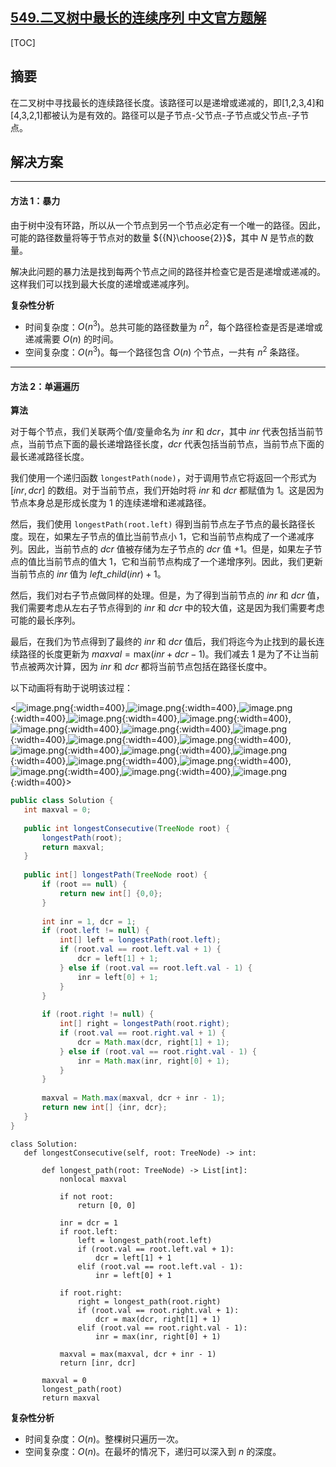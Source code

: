 ## [549.二叉树中最长的连续序列 中文官方题解](https://leetcode.cn/problems/binary-tree-longest-consecutive-sequence-ii/solutions/100000/er-cha-shu-zhong-zui-chang-de-lian-xu-xu-cnbb)
[TOC] 

 ## 摘要 

 在二叉树中寻找最长的连续路径长度。该路径可以是递增或递减的，即[1,2,3,4]和[4,3,2,1]都被认为是有效的。路径可以是子节点-父节点-子节点或父节点-子节点。 

 ## 解决方案 

---

 #### 方法 1：暴力

 由于树中没有环路，所以从一个节点到另一个节点必定有一个唯一的路径。因此，可能的路径数量将等于节点对的数量 ${{N}\choose{2}}$，其中 $N$ 是节点的数量。 

 解决此问题的暴力法是找到每两个节点之间的路径并检查它是否是递增或递减的。这样我们可以找到最大长度的递增或递减序列。 

 **复杂性分析** 

 * 时间复杂度：$O(n^3)$。总共可能的路径数量为 $n^2$，每个路径检查是否是递增或递减需要 $O(n)$ 的时间。 
 * 空间复杂度：$O(n^3)$。每一个路径包含 $O(n)$ 个节点，一共有 $n^2$ 条路径。 

---

 #### 方法 2：单遍遍历 

 **算法** 

 对于每个节点，我们关联两个值/变量命名为 $inr$ 和 $dcr$，其中 $inr$ 代表包括当前节点，当前节点下面的最长递增路径长度，$dcr$ 代表包括当前节点，当前节点下面的最长递减路径长度。 

 我们使用一个递归函数 `longestPath(node)`，对于调用节点它将返回一个形式为 $[inr, dcr]$ 的数组。对于当前节点，我们开始时将 $inr$ 和 $dcr$ 都赋值为 1。这是因为节点本身总是形成长度为 1 的连续递增和递减路径。 

 然后，我们使用 `longestPath(root.left)` 得到当前节点左子节点的最长路径长度。现在，如果左子节点的值比当前节点小 1，它和当前节点构成了一个递减序列。因此，当前节点的 $dcr$ 值被存储为左子节点的 $dcr$ 值 +1。但是，如果左子节点的值比当前节点的值大 1，它和当前节点构成了一个递增序列。因此，我们更新当前节点的 $inr$ 值为 $left\_child(inr) + 1$。 

 然后，我们对右子节点做同样的处理。但是，为了得到当前节点的 $inr$ 和 $dcr$ 值，我们需要考虑从左右子节点得到的 $inr$ 和 $dcr$ 中的较大值，这是因为我们需要考虑可能的最长序列。 

 最后，在我们为节点得到了最终的 $inr$ 和 $dcr$ 值后，我们将迄今为止找到的最长连续路径的长度更新为 $maxval = \text{max}(inr + dcr - 1)$。我们减去 1 是为了不让当前节点被两次计算，因为 $inr$ 和 $dcr$ 都将当前节点包括在路径长度中。 

 以下动画将有助于说明该过程： 

 <![image.png](https://pic.leetcode.cn/1692078852-Nnolbc-image.png){:width=400},![image.png](https://pic.leetcode.cn/1692078854-qAUtFL-image.png){:width=400},![image.png](https://pic.leetcode.cn/1692078857-NHggOb-image.png){:width=400},![image.png](https://pic.leetcode.cn/1692078859-RBGadE-image.png){:width=400},![image.png](https://pic.leetcode.cn/1692078862-mICNsd-image.png){:width=400},![image.png](https://pic.leetcode.cn/1692078864-CsUQqc-image.png){:width=400},![image.png](https://pic.leetcode.cn/1692078867-zCsTFh-image.png){:width=400},![image.png](https://pic.leetcode.cn/1692078870-WtyFga-image.png){:width=400},![image.png](https://pic.leetcode.cn/1692078872-qmRadm-image.png){:width=400},![image.png](https://pic.leetcode.cn/1692078877-GZTTVb-image.png){:width=400},![image.png](https://pic.leetcode.cn/1692078879-krqSah-image.png){:width=400},![image.png](https://pic.leetcode.cn/1692078882-LGMOSC-image.png){:width=400},![image.png](https://pic.leetcode.cn/1692078885-DiUnzh-image.png){:width=400},![image.png](https://pic.leetcode.cn/1692078888-eEKsyi-image.png){:width=400},![image.png](https://pic.leetcode.cn/1692078890-UEDRck-image.png){:width=400},![image.png](https://pic.leetcode.cn/1692078893-xmwBoK-image.png){:width=400},![image.png](https://pic.leetcode.cn/1692078896-HuQftJ-image.png){:width=400},![image.png](https://pic.leetcode.cn/1692078899-wuvDkf-image.png){:width=400}>

 ```Java [slu2]
 public class Solution {
    int maxval = 0;
    
    public int longestConsecutive(TreeNode root) {
        longestPath(root);
        return maxval;
    }
    
    public int[] longestPath(TreeNode root) {
        if (root == null) {
            return new int[] {0,0};
        }
        
        int inr = 1, dcr = 1;
        if (root.left != null) {
            int[] left = longestPath(root.left);
            if (root.val == root.left.val + 1) {
                dcr = left[1] + 1;
            } else if (root.val == root.left.val - 1) {
                inr = left[0] + 1;
            }
        }
        
        if (root.right != null) {
            int[] right = longestPath(root.right);
            if (root.val == root.right.val + 1) {
                dcr = Math.max(dcr, right[1] + 1);
            } else if (root.val == root.right.val - 1) {
                inr = Math.max(inr, right[0] + 1);
            }
        }
        
        maxval = Math.max(maxval, dcr + inr - 1);
        return new int[] {inr, dcr};
    }
}
 ```

 ```Python3 [slu2]
 class Solution:
    def longestConsecutive(self, root: TreeNode) -> int:
                
        def longest_path(root: TreeNode) -> List[int]:
            nonlocal maxval
            
            if not root:
                return [0, 0]
            
            inr = dcr = 1
            if root.left:
                left = longest_path(root.left)
                if (root.val == root.left.val + 1):
                    dcr = left[1] + 1
                elif (root.val == root.left.val - 1):
                    inr = left[0] + 1
            
            if root.right:
                right = longest_path(root.right)
                if (root.val == root.right.val + 1):
                    dcr = max(dcr, right[1] + 1)
                elif (root.val == root.right.val - 1):
                    inr = max(inr, right[0] + 1)
                    
            maxval = max(maxval, dcr + inr - 1)
            return [inr, dcr]
        
        maxval = 0
        longest_path(root)
        return maxval
 ```

 **复杂性分析** 

 * 时间复杂度：$O(n)$。整棵树只遍历一次。
 * 空间复杂度：$O(n)$。在最坏的情况下，递归可以深入到 $n$ 的深度。